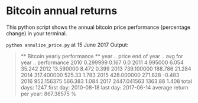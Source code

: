 # Bitcoin annual returns
This python script shows the annual bitcoin price performance (percentage change) in your terminal.

`python annulize_price.py` at 15 June 2017
Output:

>** Bitcoin yearly performance **
>year .. price end of year .. avg for year .. performance
>2010    0.299999              0.167    0.0
>2011    4.995000              6.054    35.242
>2012    13.590000              8.472    0.399
>2013    739.100000              188.786    21.284
>2014    317.400000              525.33    1.783
>2015    428.000000              271.828    -0.483
>2016    952.156375              566.383    1.084
>2017    2447.041563              1363.88    1.408
>total days:  1247
>first day:  2010-08-18
>last day:  2017-06-14
>average return per year:  867.38575 %
